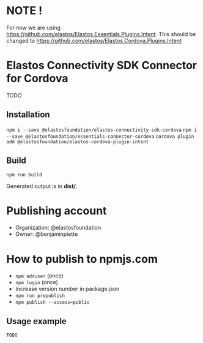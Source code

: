 # NOTE !

For now we are using https://github.com/elastos/Elastos.Essentials.Plugins.Intent.
This should be changed to https://github.com/elastos/Elastos.Cordova.Plugins.Intent

# Elastos Connectivity SDK Connector for Cordova

TODO

## Installation

```npm i --save @elastosfoundation/elastos-connectivity-sdk-cordova```
```npm i --save @elastosfoundation/essentials-connector-cordova```
```cordova plugin add @elastosfoundation/elastos-cordova-plugin-intent```

## Build

```npm run build```

Generated output is in **dist/**.

# Publishing account

- Organization: @elastosfoundation
- Owner: @benjaminpiette

# How to publish to npmjs.com

- `npm adduser` (once)
- `npm login` (once)
- Increase version number in package.json
- `npm run prepublish`
- `npm publish --access=public`

## Usage example

```
TODO
```